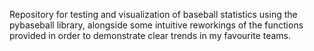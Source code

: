 Repository for testing and visualization of baseball statistics using the pybaseball library, alongside some intuitive reworkings of the functions provided in order to demonstrate clear trends in my favourite teams.